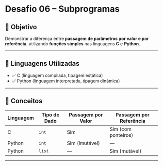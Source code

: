 #  Desafio 06 – Subprogramas

## 🎯 Objetivo

Demonstrar a diferença entre **passagem de parâmetros por valor e por referência**, utilizando **funções simples** nas linguagens **C** e **Python**.

---

## 📌 Linguagens Utilizadas

- ✅ C (linguagem compilada, tipagem estática)
- ✅ Python (linguagem interpretada, tipagem dinâmica)

---

## 🧪 Conceitos

| Linguagem | Tipo de Dado | Passagem por Valor | Passagem por Referência |
|-----------|---------------|--------------------|--------------------------|
| C         | `int`         | Sim                | Sim (com ponteiros)      |
| Python    | `int`         | Sim (imutável)     | —                        |
| Python    | `list`        | —                  | Sim (mutável)            |

---

